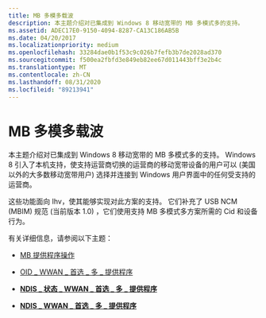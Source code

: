 ```yaml
---
title: MB 多模多载波
description: 本主题介绍对已集成到 Windows 8 移动宽带的 MB 多模式多的支持。
ms.assetid: ADEC17E0-9150-4094-8287-CA13C186AB5B
ms.date: 04/20/2017
ms.localizationpriority: medium
ms.openlocfilehash: 33284dae0b1f53c9c026b7fefb3b7de2028ad370
ms.sourcegitcommit: f500ea2fbfd3e849eb82ee67d011443bff3e2b4c
ms.translationtype: MT
ms.contentlocale: zh-CN
ms.lasthandoff: 08/31/2020
ms.locfileid: "89213941"
---
```

# <a name="mb-multimode-multicarrier"></a>MB 多模多载波


本主题介绍对已集成到 Windows 8 移动宽带的 MB 多模式多的支持。 Windows 8 引入了本机支持，使支持运营商切换的运营商的移动宽带设备的用户可以 (美国以外的大多数移动宽带用户) 选择并连接到 Windows 用户界面中的任何受支持的运营商。

这些功能面向 Ihv，使其能够实现对此方案的支持。 它们补充了 USB NCM (MBIM) 规范 (当前版本 1.0) ，它们使用支持 MB 多模式多方案所需的 Cid 和设备行为。

有关详细信息，请参阅以下主题：

-   [MB 提供程序操作](mb-provider-operations.md)

-   [OID \_ WWAN \_ 首选 \_ 多 \_ 提供程序](./oid-wwan-preferred-multicarrier-providers.md)

-   [**NDIS \_ 状态 \_ WWAN \_ 首选 \_ 多 \_ 提供程序**](./ndis-status-wwan-preferred-multicarrier-providers.md)

-   [**NDIS \_ WWAN \_ 首选 \_ 多 \_ 提供程序**](/windows-hardware/drivers/ddi/ndiswwan/ns-ndiswwan-_ndis_wwan_preferred_multicarrier_providers)

 

